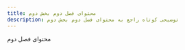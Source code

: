 ```yaml
---
title: محتوای فصل دوم بخش دوم 
description: توضیحی کوتاه راجع به محتوای فصل دوم بخش دوم
---
```


محتوای فصل دوم